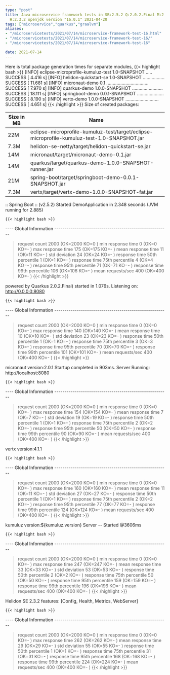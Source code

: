 ```yaml
---
type: "post"
title: Java microservice framework tests in SB:2.5.2 Q:2.0.2.Final M:2.5.8 V:4.1.1
  H:2.3.2 openjdk version "16.0.1" 2021-04-20
tags: ["microservice","quarkus","graalvm"]
aliases:
- "/microservicetests/2021/07/14/microservice-framework-test-16.html"
- "/microservicetests/2021/07/14/microservice-framework-test-16/"
- "/microservicetests/2021/07/14/microservice-framework-test-16"

date: 2021-07-14
---
```

 
Here is total package generation times for separate modules,
{{< highlight bash >}}
[INFO] eclipse-microprofile-kumuluz-test 1.0-SNAPSHOT ..... SUCCESS [  4.416 s]
[INFO] helidon-quickstart-se 1.0-SNAPSHOT ................. SUCCESS [ 11.681 s]
[INFO] micronaut-demo 0.1 ................................. SUCCESS [  7.970 s]
[INFO] quarkus-demo 1.0.0-SNAPSHOT ........................ SUCCESS [ 18.111 s]
[INFO] springboot-demo 0.0.1-SNAPSHOT ..................... SUCCESS [  8.190 s]
[INFO] vertx-demo 1.0.0-SNAPSHOT .......................... SUCCESS [  4.651 s]
{{< /highlight >}}
Size of created packages:

| Size in MB |  Name |
|------------|-------|
| 22M | eclipse-microprofile-kumuluz-test/target/eclipse-microprofile-kumuluz-test-1.0-SNAPSHOT.jar |
| 7.3M | helidon-se-netty/target/helidon-quickstart-se.jar |
| 14M | micronaut/target/micronaut-demo-0.1.jar |
| 14M | quarkus/target/quarkus-demo-1.0.0-SNAPSHOT-runner.jar |
| 21M | spring-boot/target/springboot-demo-0.0.1-SNAPSHOT.jar |
| 7.3M | vertx/target/vertx-demo-1.0.0-SNAPSHOT-fat.jar |


:: Spring Boot :: (v2.5.2) Started DemoApplication in 2.348 seconds (JVM running for 2.885)

    {{< highlight bash >}}
---- Global Information --------------------------------------------------------
> request count                                       2000 (OK=2000   KO=0     )
> min response time                                      0 (OK=0      KO=-     )
> max response time                                    175 (OK=175    KO=-     )
> mean response time                                    11 (OK=11     KO=-     )
> std deviation                                         24 (OK=24     KO=-     )
> response time 50th percentile                          1 (OK=1      KO=-     )
> response time 75th percentile                          4 (OK=4      KO=-     )
> response time 95th percentile                         71 (OK=71     KO=-     )
> response time 99th percentile                        106 (OK=106    KO=-     )
> mean requests/sec                                    400 (OK=400    KO=-     )
{{< /highlight >}}

powered by Quarkus 2.0.2.Final) started in 1.076s. Listening on: http://0.0.0.0:8080

    {{< highlight bash >}}
---- Global Information --------------------------------------------------------
> request count                                       2000 (OK=2000   KO=0     )
> min response time                                      0 (OK=0      KO=-     )
> max response time                                    140 (OK=140    KO=-     )
> mean response time                                    10 (OK=10     KO=-     )
> std deviation                                         23 (OK=23     KO=-     )
> response time 50th percentile                          1 (OK=1      KO=-     )
> response time 75th percentile                          3 (OK=3      KO=-     )
> response time 95th percentile                         70 (OK=70     KO=-     )
> response time 99th percentile                        101 (OK=101    KO=-     )
> mean requests/sec                                    400 (OK=400    KO=-     )
{{< /highlight >}}

micronaut version:2.0.1 Startup completed in 903ms. Server Running: http://localhost:8080

    {{< highlight bash >}}
---- Global Information --------------------------------------------------------
> request count                                       2000 (OK=2000   KO=0     )
> min response time                                      0 (OK=0      KO=-     )
> max response time                                    154 (OK=154    KO=-     )
> mean response time                                     7 (OK=7      KO=-     )
> std deviation                                         19 (OK=19     KO=-     )
> response time 50th percentile                          1 (OK=1      KO=-     )
> response time 75th percentile                          2 (OK=2      KO=-     )
> response time 95th percentile                         50 (OK=50     KO=-     )
> response time 99th percentile                         90 (OK=90     KO=-     )
> mean requests/sec                                    400 (OK=400    KO=-     )
{{< /highlight >}}

vertx version:4.1.1

    {{< highlight bash >}}
---- Global Information --------------------------------------------------------
> request count                                       2000 (OK=2000   KO=0     )
> min response time                                      0 (OK=0      KO=-     )
> max response time                                    160 (OK=160    KO=-     )
> mean response time                                    11 (OK=11     KO=-     )
> std deviation                                         27 (OK=27     KO=-     )
> response time 50th percentile                          1 (OK=1      KO=-     )
> response time 75th percentile                          2 (OK=2      KO=-     )
> response time 95th percentile                         77 (OK=77     KO=-     )
> response time 99th percentile                        124 (OK=124    KO=-     )
> mean requests/sec                                    400 (OK=400    KO=-     )
{{< /highlight >}}

kumuluz version:${kumuluz.version} Server -- Started @3606ms

    {{< highlight bash >}}
---- Global Information --------------------------------------------------------
> request count                                       2000 (OK=2000   KO=0     )
> min response time                                      0 (OK=0      KO=-     )
> max response time                                    247 (OK=247    KO=-     )
> mean response time                                    33 (OK=33     KO=-     )
> std deviation                                         53 (OK=53     KO=-     )
> response time 50th percentile                          2 (OK=2      KO=-     )
> response time 75th percentile                         50 (OK=50     KO=-     )
> response time 95th percentile                        159 (OK=159    KO=-     )
> response time 99th percentile                        196 (OK=196    KO=-     )
> mean requests/sec                                    400 (OK=400    KO=-     )
{{< /highlight >}}

Helidon SE 2.3.2 features: [Config, Health, Metrics, WebServer]

    {{< highlight bash >}}
---- Global Information --------------------------------------------------------
> request count                                       2000 (OK=2000   KO=0     )
> min response time                                      0 (OK=0      KO=-     )
> max response time                                    262 (OK=262    KO=-     )
> mean response time                                    29 (OK=29     KO=-     )
> std deviation                                         55 (OK=55     KO=-     )
> response time 50th percentile                          1 (OK=1      KO=-     )
> response time 75th percentile                         31 (OK=31     KO=-     )
> response time 95th percentile                        168 (OK=168    KO=-     )
> response time 99th percentile                        224 (OK=224    KO=-     )
> mean requests/sec                                    400 (OK=400    KO=-     )
{{< /highlight >}}
